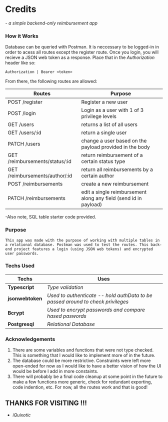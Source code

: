 # Credits
 *- a simple backend-only reimbursement app*

### How it Works
Database can be queried with Postman. It is neccessary to be logged-in in order to acess all routes except the register route. Once you login, you will recieve a JSON web token as a response. Place that in the *Authorization* header like so:
```
Authorization | Bearer <token>
```
From there, the following routes are allowed: 

Routes | Purpose
--- | ---
POST /register | Register a new user
POST /login | Login as a user with 1 of 3 privilege levels
GET /users | returns a list of all users
GET /users/:id | return a single user
PATCH /users | change a user based on the payload provided in the body
GET /reimbursements/status/:id | return reimbursement of a certain status type
GET /reimbursements/author/:id | return all reimbursements by a certain author
POST /reimbursements | create a new reimbursement
PATCH /reimbursements | edit a single reimbursement along any field (send id in payload)

-Also note, SQL table starter code provided.

### Purpose 
 ```
 This app was made with the purpose of working with multiple tables in a relational database. Postman was used to test the routes. This back-end project features a login (using JSON web tokens) and encrypted user passwords. 
 ```

### Techs Used
**Techs** | **Uses**
--- | --- 
**Typescript** |  *Type validation*
**jsonwebtoken** | *Used to authenticate -- hold authData to be passed around to check privileges*
**Bcrypt** |  *Used to encrypt passwords and compare hased paswords*
**Postgresql** |  *Relational Database*

### Acknowledgements
1. There are some variables and functions that were not type checked. This is something that I would like to implement more of in the future.
2. The database could be more restrictive. Constraints were left more open-ended for now as I would like to have a better vision of how the UI would be before I add in more constaints.
3. There will probably be a final code cleanup at some point in the future to make a few functions more generic, check for redundant exporting, code indention, etc. For now, all the routes work and that is good!

## THANKS FOR VISITING !!!

- *iQuixotic*

